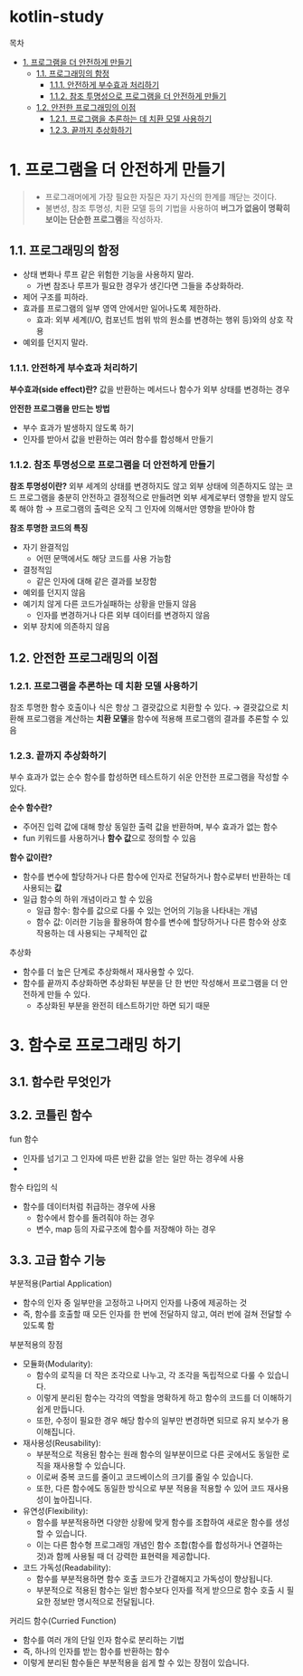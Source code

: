 # kotlin-study
목차
- [1. 프로그램을 더 안전하게 만들기](#1-----------------)
    * [1.1. 프로그래밍의 함정](#11----------)
        + [1.1.1. 안전하게 부수효과 처리하기](#111---------------)
        + [1.1.2. 참조 투명성으로 프로그램을 더 안전하게 만들기](#112--------------------------)
    * [1.2. 안전한 프로그래밍의 이점](#12--------------)
        + [1.2.1. 프로그램을 추론하는 데 치환 모델 사용하기](#121------------------------)
        + [1.2.3. 끝까지 추상화하기](#123----------)

# 1. 프로그램을 더 안전하게 만들기
> - 프로그래머에게 가장 필요한 자질은 자기 자신의 한계를 깨닫는 것이다.
> - 불변성, 참조 투명성, 치환 모델 등의 기법을 사용하여 **버그가 없음이 명확히 보이는 단순한 프로그램**을 작성하자.

## 1.1. 프로그래밍의 함정

- 상태 변화나 루프 같은 위험한 기능을 사용하지 말라.
    - 가변 참조나 루프가 필요한 경우가 생긴다면 그들을 추상화하라.
- 제어 구조를 피하라.
- 효과를 프로그램의 일부 영역 안에서만 일어나도록 제한하라.
    - 효과: 외부 세계(I/O, 컴포넌트 범위 밖의 원소를 변경하는 행위 등)와의 상호 작용
- 예외를 던지지 말라.

### 1.1.1. 안전하게 부수효과 처리하기

**부수효과(side effect)란?**
값을 반환하는 메서드나 함수가 외부 상태를 변경하는 경우

**안전한 프로그램을 만드는 방법**
- 부수 효과가 발생하지 않도록 하기
- 인자를 받아서 값을 반환하는 여러 함수를 합성해서 만들기

### 1.1.2. 참조 투명성으로 프로그램을 더 안전하게 만들기

**참조 투명성이란?**
외부 세계의 상태를 변경하지도 않고 외부 상태에 의존하지도 않는 코드
프로그램을 충분히 안전하고 결정적으로 만들려면 외부 세계로부터 영향을 받지 않도록 해야 함
→ 프로그램의 출력은 오직 그 인자에 의해서만 영향을 받아야 함

**참조 투명한 코드의 특징**
- 자기 완결적임
    - 어떤 문맥에서도 해당 코드를 사용 가능함
- 결정적임
    - 같은 인자에 대해 같은 결과를 보장함
- 예외를 던지지 않음
- 예기치 않게 다른 코드가실패하는 상황을 만들지 않음
    - 인자를 변경하거나 다른 외부 데이터를 변경하지 않음
- 외부 장치에 의존하지 않음

## 1.2. 안전한 프로그래밍의 이점

### 1.2.1. 프로그램을 추론하는 데 치환 모델 사용하기
참조 투명한 함수 호출이나 식은 항상 그 결괏값으로 치환할 수 있다.
→ 결괏값으로 치환해 프로그램을 계산하는 **치환 모델**을 함수에 적용해 프로그램의 결과를 추론할 수 있음

### 1.2.3. 끝까지 추상화하기
부수 효과가 없는 순수 함수를 합성하면 테스트하기 쉬운 안전한 프로그램을 작성할 수 있다.

**순수 함수란?**
- 주어진 입력 값에 대해 항상 동일한 출력 값을 반환하며, 부수 효과가 없는 함수
- fun 키워드를 사용하거나 **함수 값**으로 정의할 수 있음

**함수 값이란?**
- 함수를 변수에 할당하거나 다른 함수에 인자로 전달하거나 함수로부터 반환하는 데 사용되는 **값**
- 일급 함수의 하위 개념이라고 할 수 있음
    - 일급 함수: 함수를 값으로 다룰 수 있는 언어의 기능을 나타내는 개념
    - 함수 값: 이러한 기능을 활용하여 함수를 변수에 할당하거나 다른 함수와 상호 작용하는 데 사용되는 구체적인 값

추상화
- 함수를 더 높은 단계로 추상화해서 재사용할 수 있다.
- 함수를 끝까지 추상화하면 추상화된 부분을 단 한 번만 작성해서 프로그램을 더 안전하게 만들 수 있다.
    - 추상화된 부분을 완전히 테스트하기만 하면 되기 때문

# 3. 함수로 프로그래밍 하기

## 3.1. 함수란 무엇인가

## 3.2. 코틀린 함수

fun 함수
- 인자를 넘기고 그 인자에 따른 반환 값을 얻는 일만 하는 경우에 사용
-

함수 타입의 식
- 함수를 데이터처럼 취급하는 경우에 사용
  - 함수에서 함수를 돌려줘야 하는 경우
  - 변수, map 등의 자료구조에 함수를 저장해야 하는 경우

## 3.3. 고급 함수 기능

부분적용(Partial Application)
- 함수의 인자 중 일부만을 고정하고 나머지 인자를 나중에 제공하는 것 
- 즉, 함수를 호출할 때 모든 인자를 한 번에 전달하지 않고, 여러 번에 걸쳐 전달할 수 있도록 함

부분적용의 장점
- 모듈화(Modularity): 
  - 함수의 로직을 더 작은 조각으로 나누고, 각 조각을 독립적으로 다룰 수 있습니다. 
  - 이렇게 분리된 함수는 각각의 역할을 명확하게 하고 함수의 코드를 더 이해하기 쉽게 만듭니다. 
  - 또한, 수정이 필요한 경우 해당 함수의 일부만 변경하면 되므로 유지 보수가 용이해집니다.
- 재사용성(Reusability): 
  - 부분적으로 적용된 함수는 원래 함수의 일부분이므로 다른 곳에서도 동일한 로직을 재사용할 수 있습니다. 
  - 이로써 중복 코드를 줄이고 코드베이스의 크기를 줄일 수 있습니다. 
  - 또한, 다른 함수에도 동일한 방식으로 부분 적용을 적용할 수 있어 코드 재사용성이 높아집니다. 
- 유연성(Flexibility): 
  - 함수를 부분적용하면 다양한 상황에 맞게 함수를 조합하여 새로운 함수를 생성할 수 있습니다. 
  - 이는 다른 함수형 프로그래밍 개념인 함수 조합(함수를 합성하거나 연결하는 것)과 함께 사용될 때 더 강력한 표현력을 제공합니다. 
- 코드 가독성(Readability): 
  - 함수를 부분적용하면 함수 호출 코드가 간결해지고 가독성이 향상됩니다. 
  - 부분적으로 적용된 함수는 일반 함수보다 인자를 적게 받으므로 함수 호출 시 필요한 정보만 명시적으로 전달됩니다.

커리드 함수(Curried Function)
- 함수를 여러 개의 단일 인자 함수로 분리하는 기법
- 즉, 하나의 인자를 받는 함수를 반환하는 함수
- 이렇게 분리된 함수들은 부분적용을 쉽게 할 수 있는 장점이 있습니다.

